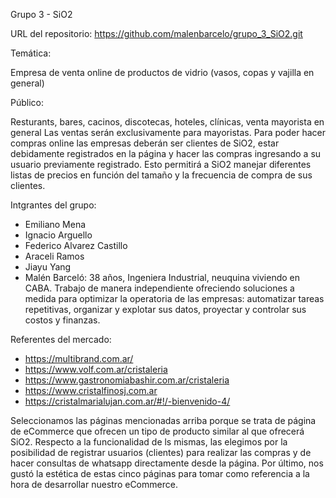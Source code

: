 Grupo 3 - SiO2

URL del repositorio: https://github.com/malenbarcelo/grupo_3_SiO2.git

Temática: 

Empresa de venta online de productos de vidrio (vasos, copas y vajilla en general)

Público:

Resturants, bares, cacinos, discotecas, hoteles, clínicas, venta mayorista en general
Las ventas serán exclusivamente para mayoristas. Para poder hacer compras online las empresas deberán ser clientes de SiO2, estar debidamente registrados en la página y hacer las compras ingresando a su usuario previamente registrado. Esto permitirá a SiO2 manejar diferentes listas de precios en función del tamaño y la frecuencia de compra de sus clientes. 

Intgrantes del grupo:

- Emiliano Mena
- Ignacio Arguello
- Federico Alvarez Castillo
- Araceli Ramos
- Jiayu Yang
- Malén Barceló: 38 años, Ingeniera Industrial, neuquina viviendo en CABA. Trabajo de manera independiente ofreciendo  soluciones a medida para optimizar la operatoria de las empresas: automatizar tareas
repetitivas, organizar y explotar sus datos, proyectar y controlar sus costos y finanzas.

Referentes del mercado:

- https://multibrand.com.ar/
- https://www.volf.com.ar/cristaleria
- https://www.gastronomiabashir.com.ar/cristaleria
- https://www.cristalfinosj.com.ar
- https://cristalmarialujan.com.ar/#!/-bienvenido-4/

Seleccionamos las páginas mencionadas arriba porque se trata de página de eCommerce que ofrecen un tipo de producto similar al que ofrecerá SiO2. 
Respecto a la funcionalidad de ls mismas, las elegimos por la posibilidad de registrar usuarios (clientes) para realizar las compras y de hacer consultas de whatsapp directamente desde la página. 
Por último, nos gustó la estética de estas cinco páginas para tomar como referencia a la hora de desarrollar nuestro eCommerce.
